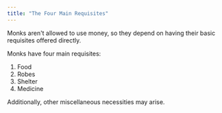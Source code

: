 ```yaml
---
title: "The Four Main Requisites"
---
```


Monks aren't allowed to use money, so they depend on having their basic requisites offered directly.

Monks have four main requisites:

1. Food
2. Robes
3. Shelter
4. Medicine

Additionally, other miscellaneous necessities may arise.
